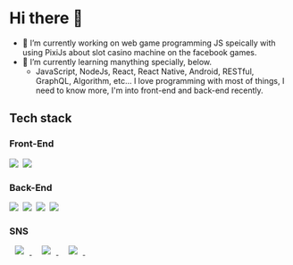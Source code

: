 # Hi there 👋

- 🔭 I’m currently working on web game programming JS speically with using PixiJs about slot casino machine on the
facebook games.
- 🌱 I’m currently learning manything specially, below.
    * JavaScript, NodeJs, React, React Native, Android, RESTful, GraphQL, Algorithm, etc... I love programming with most of things, I need to know more, I'm into front-end and back-end recently.

## Tech stack

### Front-End
<img src="https://img.shields.io/badge/HTML5-E34F26?style=flat-square&logo=HTML5&logoColor=white" />&nbsp;
<img src="https://img.shields.io/badge/JavaScript-F7DF1E?style=flat-square&logo=JavaScript&logoColor=white" />&nbsp;


### Back-End
<img src="https://img.shields.io/badge/Node.js-339933?style=flat-square&logo=Node.js&logoColor=white" />&nbsp;
<img src="https://img.shields.io/badge/Express-000000?style=flat-square&logo=express&logoColor=while" />&nbsp;
<img src="https://img.shields.io/badge/AmazonAWS-232F3E?style=flat-square&logo=Amazon%20AWS&&logoColor=white" />&nbsp;
<img src="https://img.shields.io/badge/MySQL-4479A1?style=flat-square&logo=MySQL&logoColor=white" />&nbsp;


### SNS
<a href="https://www.instagram.com/j.in_deagu/">
    <img src="http://img.shields.io/badge/-Instagram-E4405F?style=flat&logo=Instagram&logoColor=white"
        style="height : auto; width=auto; margin-left : 10px; margin-right : 10px;" /> 
</a>&nbsp;
<a href="https://github.com/jang4292/">
    <img src="http://img.shields.io/badge/-GitHub-181717?style=flat&logo=github"
        style="height : auto; margin-left : 10px; margin-right : 10px;" />
</a>&nbsp;
<a href="https://blog.naver.com/janghyunki17">
    <img src="http://img.shields.io/badge/Naver Blog-03C75A?style=flat&logo=Emby&logoColor=white"
        style="height : auto; margin-left : 10px; margin-right : 10px;" />
</a>&nbsp;
